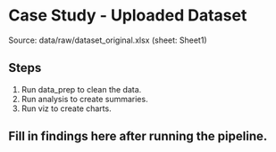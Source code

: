 # Case Study - Uploaded Dataset
Source: data/raw/dataset_original.xlsx (sheet: Sheet1)

## Steps
1. Run data_prep to clean the data.
2. Run analysis to create summaries.
3. Run viz to create charts.

## Fill in findings here after running the pipeline.
